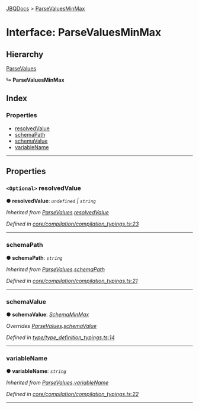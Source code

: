 [JBQDocs](../README.md) > [ParseValuesMinMax](../interfaces/parsevaluesminmax.md)

# Interface: ParseValuesMinMax

## Hierarchy

 [ParseValues](parsevalues.md)

**↳ ParseValuesMinMax**

## Index

### Properties

* [resolvedValue](parsevaluesminmax.md#resolvedvalue)
* [schemaPath](parsevaluesminmax.md#schemapath)
* [schemaValue](parsevaluesminmax.md#schemavalue)
* [variableName](parsevaluesminmax.md#variablename)

---

## Properties

<a id="resolvedvalue"></a>

### `<Optional>` resolvedValue

**● resolvedValue**: *`undefined` \| `string`*

*Inherited from [ParseValues](parsevalues.md).[resolvedValue](parsevalues.md#resolvedvalue)*

*Defined in [core/compilation/compilation_typings.ts:23](https://github.com/krnik/vjs-validator/blob/c79d80e/src/core/compilation/compilation_typings.ts#L23)*

___
<a id="schemapath"></a>

###  schemaPath

**● schemaPath**: *`string`*

*Inherited from [ParseValues](parsevalues.md).[schemaPath](parsevalues.md#schemapath)*

*Defined in [core/compilation/compilation_typings.ts:21](https://github.com/krnik/vjs-validator/blob/c79d80e/src/core/compilation/compilation_typings.ts#L21)*

___
<a id="schemavalue"></a>

###  schemaValue

**● schemaValue**: *[SchemaMinMax](../#schemaminmax)*

*Overrides [ParseValues](parsevalues.md).[schemaValue](parsevalues.md#schemavalue)*

*Defined in [type/type_definition_typings.ts:14](https://github.com/krnik/vjs-validator/blob/c79d80e/src/type/type_definition_typings.ts#L14)*

___
<a id="variablename"></a>

###  variableName

**● variableName**: *`string`*

*Inherited from [ParseValues](parsevalues.md).[variableName](parsevalues.md#variablename)*

*Defined in [core/compilation/compilation_typings.ts:22](https://github.com/krnik/vjs-validator/blob/c79d80e/src/core/compilation/compilation_typings.ts#L22)*

___

